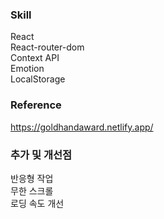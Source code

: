 ### Skill

React <br/>
React-router-dom <br/>
Context API <br/>
Emotion <br/>
LocalStorage

### Reference

https://goldhandaward.netlify.app/

### 추가 및 개선점

반응형 작업 <br/>
무한 스크롤 <br/>
로딩 속도 개선
